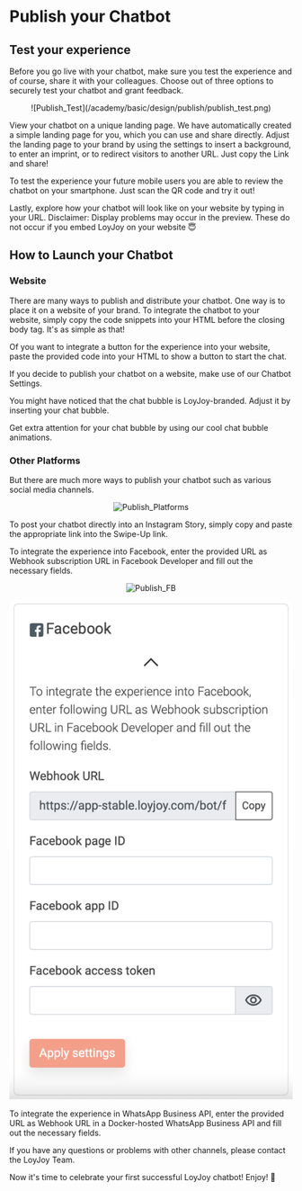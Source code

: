 # Publish your Chatbot

## Test your experience 

Before you go live with your chatbot, make sure you test the experience and of course, share it with your colleagues. Choose out of three options to securely test your chatbot and grant feedback.

<p align="center">
    ![Publish_Test](/academy/basic/design/publish/publish_test.png)
</p>

View your chatbot on a unique landing page. We have automatically created a simple landing page for you, which you can use and share directly. Adjust the landing page to your brand by using the settings to insert a background, to enter an imprint, or to redirect visitors to another URL. Just copy the Link and share! 

To test the experience your future mobile users you are able to review the chatbot on your smartphone. Just scan the QR code and try it out!

Lastly, explore how your chatbot will look like on your website by typing in your URL. Disclaimer: Display problems may occur in the preview. These do not occur if you embed LoyJoy on your website 😇

## How to Launch your Chatbot 

### Website 

There are many ways to publish and distribute your chatbot. One way is to place it on a website of your brand. To integrate the chatbot to your website, simply copy the code snippets into your HTML before the closing body tag. It's as simple as that!

Of you want to integrate a button for the experience into your website, paste the provided code into your HTML to show a button to start the chat.

If you decide to publish your chatbot on a website, make use of our Chatbot Settings.

You might have noticed that the chat bubble is LoyJoy-branded. Adjust it by inserting your chat bubble.

Get extra attention for your chat bubble by using our cool chat bubble animations.

### Other Platforms

But there are much more ways to publish your chatbot such as various social media channels. 

<p align="center">
    <img src=“publish_platforms.png" alt="Publish_Platforms" title=“Platforms” width=“600"/>
</p>

To post your chatbot directly into an Instagram Story, simply copy and paste the appropriate link into the Swipe-Up link.

To integrate the experience into Facebook, enter the provided URL as Webhook subscription URL in Facebook Developer and fill out the  necessary fields.

<p align="center">
    <img src=“publish_facebook.png" alt="Publish_FB" title=“Facebook”ook width=“100"/>
</p>

![Publish](basic/design/publish/publish_facebook.png) 

To integrate the experience in WhatsApp Business API, enter the provided URL as Webhook URL in a Docker-hosted WhatsApp Business API and fill out the necessary fields.

If you have any questions or problems with other channels, please contact the LoyJoy Team.


Now it's time to celebrate your first successful LoyJoy chatbot! Enjoy! 🎉

